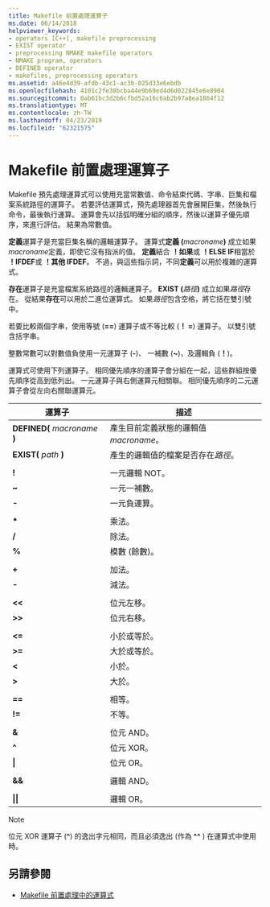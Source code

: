 ```yaml
---
title: Makefile 前置處理運算子
ms.date: 06/14/2018
helpviewer_keywords:
- operators [C++], makefile preprocessing
- EXIST operator
- preprocessing NMAKE makefile operators
- NMAKE program, operators
- DEFINED operator
- makefiles, preprocessing operators
ms.assetid: a46e4d39-afdb-43c1-ac3b-025d33e6ebdb
ms.openlocfilehash: 4101c2fe30bcba44e9b69ed4d6d022845e6e8904
ms.sourcegitcommit: 0ab61bc3d2b6cfbd52a16c6ab2b97a8ea1864f12
ms.translationtype: MT
ms.contentlocale: zh-TW
ms.lasthandoff: 04/23/2019
ms.locfileid: "62321575"
---
```

# <a name="makefile-preprocessing-operators"></a>Makefile 前置處理運算子

Makefile 預先處理運算式可以使用充當常數值、命令結束代碼、字串、巨集和檔案系統路徑的運算子。 若要評估運算式，預先處理器首先會展開巨集，然後執行命令，最後執行運算。 運算會先以括弧明確分組的順序，然後以運算子優先順序，來進行評估。 結果為常數值。

**定義**運算子是充當巨集名稱的邏輯運算子。 運算式**定義 (**_macroname_**)** 成立如果*macroname*定義，即使它沒有指派的值。 **定義**結合 **！如果**或 **！ELSE IF**相當於 **！IFDEF**或 **！其他 IFDEF**。 不過，與這些指示詞，不同**定義**可以用於複雜的運算式。

**存在**運算子是充當檔案系統路徑的邏輯運算子。 **EXIST (**_路徑_**)** 成立如果*路徑*存在。 從結果**存在**可以用於二進位運算式。 如果*路徑*包含空格，將它括在雙引號中。

若要比較兩個字串，使用等號 (**==**) 運算子或不等比較 (**！ =**) 運算子。 以雙引號含括字串。

整數常數可以對數值負使用一元運算子 (**-**)、 一補數 (**~**)，及邏輯負 (**！**)。

運算式可使用下列運算子。 相同優先順序的運算子會分組在一起，這些群組按優先順序從高到低列出。 一元運算子與右側運算元相關聯。 相同優先順序的二元運算子會從左向右關聯運算元。

|運算子|描述|
|--------------|-----------------|
|**DEFINED(** *macroname* **)**|產生目前定義狀態的邏輯值*macroname*。|
|**EXIST(** *path* **)**|產生的邏輯值的檔案是否存在*路徑*。|
|||
|**\!**|一元邏輯 NOT。|
|**~**|一元一補數。|
|**-**|一元負運算。|
|||
|**&#42;**|乘法。|
|**/**|除法。|
|**%**|模數 (餘數)。|
|||
|**+**|加法。|
|**-**|減法。|
|||
|**\<\<**|位元左移。|
|**>>**|位元右移。|
|||
|**\<=**|小於或等於。|
|**>=**|大於或等於。|
|**\<**|小於。|
|**>**|大於。|
|||
|**==**|相等。|
|**\!=**|不等。|
|||
|**&**|位元 AND。|
|**^**|位元 XOR。|
|**&#124;**|位元 OR。|
|||
|**&&**|邏輯 AND。|
|||
|**&#124;&#124;**|邏輯 OR。|

> [!NOTE]
> 位元 XOR 運算子 (**^**) 的逸出字元相同，而且必須逸出 (作為 **^^** ) 在運算式中使用時。

## <a name="see-also"></a>另請參閱

- [Makefile 前置處理中的運算式](expressions-in-makefile-preprocessing.md)